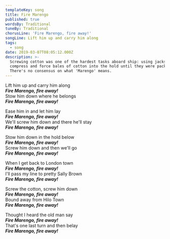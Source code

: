 ```yaml
---
templateKey: song
title: Fire Marengo
published: true
wordsBy: Traditional
tuneBy: Traditional
chorusLine: 'Fire Marengo, fire away!'
songLine: Lift him up and carry him along
tags:
  - song
date: 2019-03-07T08:05:12.000Z
description: >-
  Screwing cotton was one of the hardest tasks aboard ship: using jackscrews to
  compress and force bales of cotton into the hold until they were packed solid.
  There's no consensus on what 'Marengo' means.
---
```

Lift him up and carry him along\
***Fire Marengo, fire away!***\
Stow him down where he belongs\
***Fire Marengo, fire away!***

Ease him in and let him lay\
***Fire Marengo, fire away!***\
We'll screw him down and there he'll stay\
***Fire Marengo, fire away!***

Stow him down in the hold below\
***Fire Marengo, fire away!***\
Screw him down and then we'll go\
***Fire Marengo, fire away!***

When I get back to London town\
***Fire Marengo, fire away!***\
I'll pass my line to pretty Sally Brown\
***Fire Marengo, fire away!***

Screw the cotton, screw him down\
***Fire Marengo, fire away!***\
Bound away from Hilo Town\
***Fire Marengo, fire away!***

Thought I heard the old man say\
***Fire Marengo, fire away!***\
That's one last turn and then belay\
***Fire Marengo, fire away!***